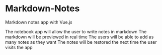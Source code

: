 # Markdown-Notes
Markdown notes app with Vue.js

The notebook app will allow the user to write notes in markdown
The markdown will be previewed in real time
The users will be able to add as many notes as they want
The notes will be restored the next time the user visits the app
